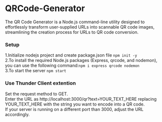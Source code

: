 # QRCode-Generator
The QR Code Generator is a Node.js command-line utility designed to effortlessly transform user-supplied URLs into scannable QR code images, streamlining the creation process for URLs to QR code conversion.

### Setup
1.Initialize nodejs project and create package.json file
```npm init -y```<br>
2.To install the required Node.js packages (Express, qrcode, and nodemon), you can use the following command:```npm i express qrcode nodemon```<br>
3.To start the server ```npm start```<br>
### Use Thunder Client extention <br>
Set the request method to GET.<br>
Enter the URL as http://localhost:3000/qr?text=YOUR_TEXT_HERE replacing YOUR_TEXT_HERE with the string you want to encode into a QR code.<br>
If your server is running on a different port than 3000, adjust the URL accordingly.
